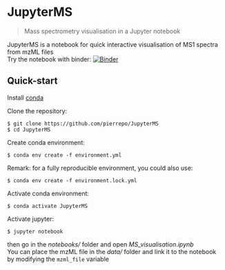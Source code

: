 # JupyterMS
> Mass spectrometry visualisation in a Jupyter notebook

JupyterMS is a notebook for quick interactive visualisation of MS1 spectra from mzML files   
Try the notebook with binder: [![Binder](https://mybinder.org/badge_logo.svg)](https://mybinder.org/v2/gh/pierrepo/JupyterMS/master)

## Quick-start

Install [conda](https://conda.io/projects/conda/en/latest/user-guide/install/index.html)  

Clone the repository:
```shell
$ git clone https://github.com/pierrepo/JupyterMS
$ cd JupyterMS
```

Create conda environment:
```shell
$ conda env create -f environment.yml
```

Remark: for a fully reproducible environment, you could also use:
```shell
$ conda env create -f environment.lock.yml
```

Activate conda environment:
```shell
$ conda activate JupyterMS
```

Activate jupyter:
```shell
$ jupyter notebook
```
then go in the *notebooks/* folder and open *MS_visualisation.ipynb*  
You can place the mzML file in the *data/* folder and link it to the notebook
by modifying the `mzml_file` variable
